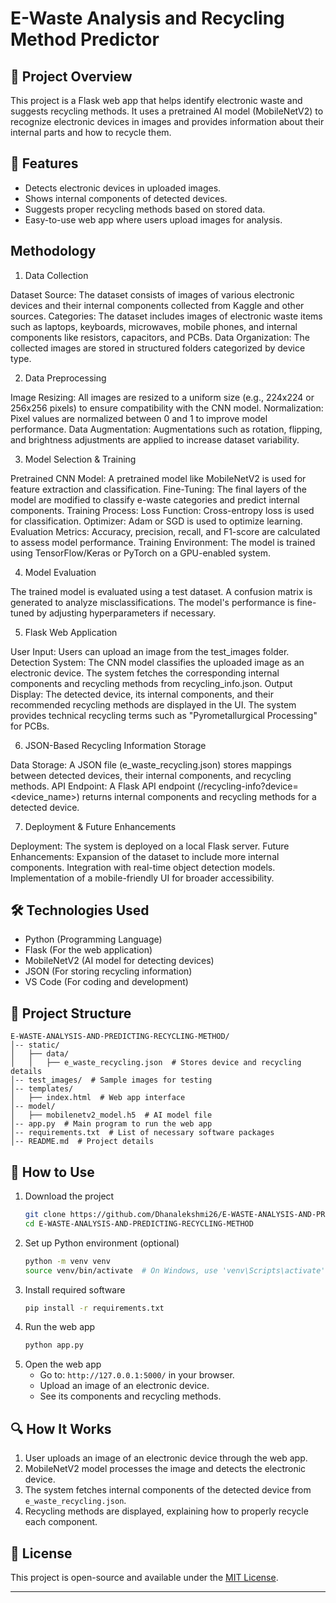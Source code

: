 # E-Waste Analysis and Recycling Method Predictor

## 📌 Project Overview
This project is a Flask web app that helps identify electronic waste and suggests recycling methods. It uses a pretrained AI model (MobileNetV2) to recognize electronic devices in images and provides information about their internal parts and how to recycle them.

## 🚀 Features
- Detects electronic devices in uploaded images.
- Shows internal components of detected devices.
- Suggests proper recycling methods based on stored data.
- Easy-to-use web app where users upload images for analysis.

## Methodology
1. Data Collection

Dataset Source: The dataset consists of images of various electronic devices and their internal components collected from Kaggle and other sources.
Categories: The dataset includes images of electronic waste items such as laptops, keyboards, microwaves, mobile phones, and internal components like resistors, capacitors, and PCBs.
Data Organization: The collected images are stored in structured folders categorized by device type.

2. Data Preprocessing

Image Resizing: All images are resized to a uniform size (e.g., 224x224 or 256x256 pixels) to ensure compatibility with the CNN model.
Normalization: Pixel values are normalized between 0 and 1 to improve model performance.
Data Augmentation: Augmentations such as rotation, flipping, and brightness adjustments are applied to increase dataset variability.

3. Model Selection & Training

Pretrained CNN Model: A pretrained model like MobileNetV2  is used for feature extraction and classification.
Fine-Tuning: The final layers of the model are modified to classify e-waste categories and predict internal components.
Training Process:
Loss Function: Cross-entropy loss is used for classification.
Optimizer: Adam or SGD is used to optimize learning.
Evaluation Metrics: Accuracy, precision, recall, and F1-score are calculated to assess model performance.
Training Environment: The model is trained using TensorFlow/Keras or PyTorch on a GPU-enabled system.

4. Model Evaluation
   
The trained model is evaluated using a test dataset.
A confusion matrix is generated to analyze misclassifications.
The model's performance is fine-tuned by adjusting hyperparameters if necessary.

5. Flask Web Application

User Input: Users can upload an image from the test_images folder.
Detection System:
The CNN model classifies the uploaded image as an electronic device.
The system fetches the corresponding internal components and recycling methods from recycling_info.json.
Output Display:
The detected device, its internal components, and their recommended recycling methods are displayed in the UI.
The system provides technical recycling terms such as "Pyrometallurgical Processing" for PCBs.

6. JSON-Based Recycling Information Storage
   
Data Storage: A JSON file (e_waste_recycling.json) stores mappings between detected devices, their internal components, and recycling methods.
API Endpoint: A Flask API endpoint (/recycling-info?device=<device_name>) returns internal components and recycling methods for a detected device.

7. Deployment & Future Enhancements

Deployment: The system is deployed on a local Flask server.
Future Enhancements:
Expansion of the dataset to include more internal components.
Integration with real-time object detection models.
Implementation of a mobile-friendly UI for broader accessibility.


## 🛠️ Technologies Used
- Python (Programming Language)
- Flask (For the web application)
- MobileNetV2 (AI model for detecting devices)
- JSON (For storing recycling information)
- VS Code (For coding and development)

## 📂 Project Structure
```
E-WASTE-ANALYSIS-AND-PREDICTING-RECYCLING-METHOD/
│-- static/
│   ├── data/
│   │   ├── e_waste_recycling.json  # Stores device and recycling details
│-- test_images/  # Sample images for testing
│-- templates/
│   ├── index.html  # Web app interface
│-- model/
│   ├── mobilenetv2_model.h5  # AI model file
│-- app.py  # Main program to run the web app
│-- requirements.txt  # List of necessary software packages
│-- README.md  # Project details
```

## 🔧 How to Use
1. Download the project
   ```sh
   git clone https://github.com/Dhanalekshmi26/E-WASTE-ANALYSIS-AND-PREDICTING-RECYCLING-METHOD.git
   cd E-WASTE-ANALYSIS-AND-PREDICTING-RECYCLING-METHOD
   ```
2. Set up Python environment (optional)
   ```sh
   python -m venv venv
   source venv/bin/activate  # On Windows, use 'venv\Scripts\activate'
   ```
3. Install required software
   ```sh
   pip install -r requirements.txt
   ```
4. Run the web app
   ```sh
   python app.py
   ```
5. Open the web app
   - Go to: `http://127.0.0.1:5000/` in your browser.
   - Upload an image of an electronic device.
   - See its components and recycling methods.

## 🔍 How It Works
1. User uploads an image of an electronic device through the web app.
2. MobileNetV2 model processes the image and detects the electronic device.
3. The system fetches internal components of the detected device from `e_waste_recycling.json`.
4. Recycling methods are displayed, explaining how to properly recycle each component.


## 📜 License
This project is open-source and available under the [MIT License](LICENSE).

---


